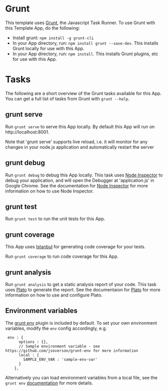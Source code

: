 # Grunt

This template uses [Grunt](http://gruntjs.com/), the Javascript Task Runner. To use Grunt with this Template App, do the following:

* Install grunt: ```npm install -g grunt-cli```
* In your App directory, run: ```npm install grunt --save-dev```. This installs Grunt locally for use with this App.
* In your App directory, run: ```npm install```. This installs Grunt plugins, etc for use with this App.

# Tasks

The following are a short overview of the Grunt tasks available for this App. You can get a full list of tasks from Grunt with ```grunt --help```.

## grunt serve

Run ```grunt serve``` to serve this App locally. By default this App will run on http://localhost:8001.

Note that 'grunt serve' supports live reload, i.e. it will monitor for any changes in your node.js application and automatically restart the server

## grunt debug

Run ```grunt debug``` to debug this App locally. This task uses [Node Inspector](https://github.com/node-inspector/node-inspector) to debug your application, and will open the Debugger at 'application.js' in Google Chrome. See the documentation for [Node Inspector](https://github.com/node-inspector/node-inspector) for more information on how to use Node Inspector.

## grunt test

Run ```grunt test``` to run the unit tests for this App.

## grunt coverage

This App uses [Istanbul](https://github.com/gotwarlost/istanbul) for generating code coverage for your tests.

Run ```grunt coverage``` to run code coverage for this App.

## grunt analysis

Run ```grunt analysis``` to get a static analysis report of your code. This task uses [Plato](https://github.com/es-analysis/plato) to generate the report. See the documentaion for [Plato](https://github.com/es-analysis/plato) for more information on how to use and configure Plato.

## Environment variables

The [grunt env](https://www.npmjs.org/package/grunt-env) plugin is included by default. To set your own environment variables, modify the `env` config accordingly, e.g.

```
 env : {
      options : {},
      // Sample environment variable - see https://github.com/jsoverson/grunt-env for more information
      local : {
        SAMPLE_ENV_VAR : 'sample-env-var'
      }
    },
```

Alternatively you can load environment variables from a local file, see the `grunt env` [documentation](https://www.npmjs.org/package/grunt-env#using-external-files) for more details.


